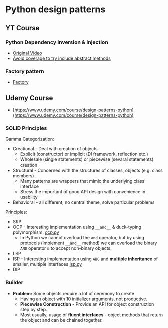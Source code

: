 # Python design patterns

## YT Course

### Python Dependency Inversion & Injection

- [Original Video](https://www.youtube.com/watch?v=2ejbLVkCndI)
- [Avoid coverage to try include abstract methods](code/youtube/.coveragerc)

### Factory pattern

- [Factory](https://www.youtube.com/watch?v=s_4ZrtQs8Do)

## Udemy Course

- [https://www.udemy.com/course/design-patterns-python](https://www.udemy.com/course/design-patterns-python)

### SOLID Principles

Gamma Categorization:

- Creational - Deal with creation of objects
  - Explicit (constructor) or implicit (DI framework, reflection etc.)
  - Wholesale (single statements) or piecewise (sevaral statements) creation
- Structural - Concerned with the structures of classes, objects (e.g. class members)
  - Many patterns are wrappers that mimic the underlying class' interface
  - Stress the important of good API design with convenience in usability
- Behavioral - all different, no central theme, solve particular problems

Principles:

- SRP
- OCP - Interesting implementation using `__and__` & duck-typing polymorphism: [ocp.py](code/udemy/SOLID/ocp.py)
  - In Python we cannot overload the `and` operator, but by using protocols (implement `__and__` method) we can overload the binary `AND` operator `&` to accept non-binary objects.
- LSP
- ISP - Interesting implementation using `ABC` and __multiple inheritance__ of smaller, multiple interfaces [isp.py](code/udemy/SOLID/isp.py)
- DIP

### Builder

- __Problem:__ Some objects require a lot of ceremony to create
  - Having an object with 10 initializer arguments, not productive.
  - __Piecewise Construction__ - Provide an API for object construction step by step.
  - Most usually, usage of __fluent interfaces__ - object methods that return the object and can be chained together.

